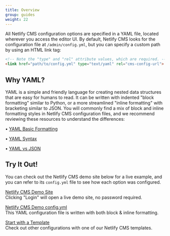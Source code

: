 ```yaml
---
title: Overview
group: guides
weight: 22
---
```





All Netlify CMS configuration options are specified in a YAML file, located wherever you access the editor UI. By default, Netlify CMS looks for the configuration file at `/admin/config.yml`, but you can specify a custom path by using an HTML link tag:

```html
<!-- Note the "type" and "rel" attribute values, which are required. -->
<link href="path/to/config.yml" type="text/yaml" rel="cms-config-url">
```

## Why YAML?

YAML is a simple and friendly language for creating nested data structures that are easy for humans to read. It can be written with indented "block formatting" similar to Python, or a more streamlined "inline formatting" with bracketing similar to JSON. You will commonly find a mix of  block and inline formatting styles in Netlify CMS configuration files, and we recommend reviewing these resources to understand the differences:

• [YAML Basic Formatting](https://en.wikipedia.org/wiki/YAML#Basic_components)

• [](https://en.wikipedia.org/wiki/YAML#Syntax)[YAML Syntax](https://en.wikipedia.org/wiki/YAML#Syntax)

• [YAML vs JSON](https://en.wikipedia.org/wiki/YAML#Comparison_with_JSON)



## Try It Out!

You can check out the Netlify CMS demo site [](https://cms-demo.netlify.com)below for a live example, and you can refer to its `config.yml` file to see how each option was configured.

[Netlify CMS Demo Site](https://cms-demo.netlify.com/)\
Clicking "Login" will open a live demo site, no password required.

[Netlify CMS Demo config.yml](https://github.com/netlify/netlify-cms/blob/master/dev-test/config.yml)\
This YAML configuration file is written with both block & inline formatting.

[Start with a Template](https://www.netlifycms.org/docs/start-with-a-template/)\
Check out other configurations with one of our Netlify CMS templates.
